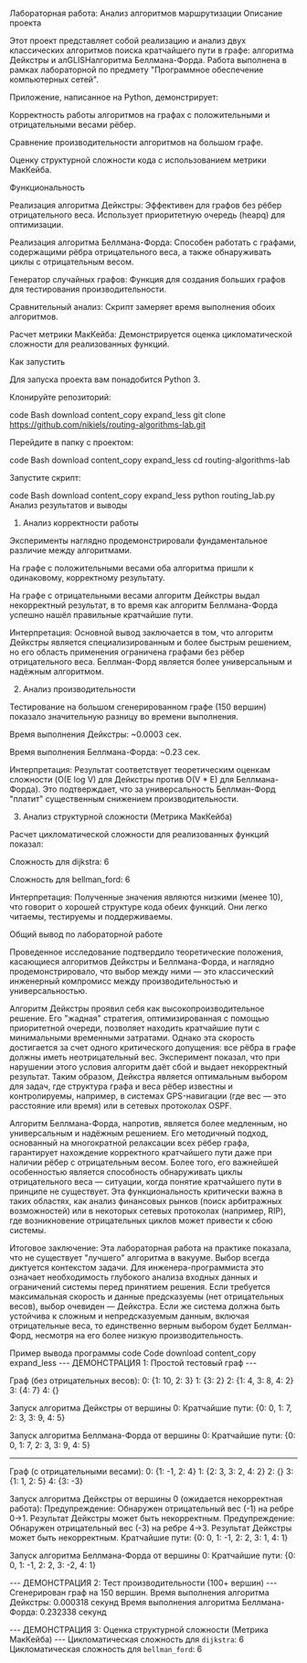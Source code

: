 Лабораторная работа: Анализ алгоритмов маршрутизации
Описание проекта

Этот проект представляет собой реализацию и анализ двух классических алгоритмов поиска кратчайшего пути в графе: алгоритма Дейкстры и алGLISHалгоритма Беллмана-Форда. Работа выполнена в рамках лабораторной по предмету "Программное обеспечение компьютерных сетей".

Приложение, написанное на Python, демонстрирует:

Корректность работы алгоритмов на графах с положительными и отрицательными весами рёбер.

Сравнение производительности алгоритмов на большом графе.

Оценку структурной сложности кода с использованием метрики МакКейба.

Функциональность

Реализация алгоритма Дейкстры: Эффективен для графов без рёбер отрицательного веса. Использует приоритетную очередь (heapq) для оптимизации.

Реализация алгоритма Беллмана-Форда: Способен работать с графами, содержащими рёбра отрицательного веса, а также обнаруживать циклы с отрицательным весом.

Генератор случайных графов: Функция для создания больших графов для тестирования производительности.

Сравнительный анализ: Скрипт замеряет время выполнения обоих алгоритмов.

Расчет метрики МакКейба: Демонстрируется оценка цикломатической сложности для реализованных функций.

Как запустить

Для запуска проекта вам понадобится Python 3.

Клонируйте репозиторий:

code
Bash
download
content_copy
expand_less
git clone https://github.com/nikiels/routing-algorithms-lab.git

Перейдите в папку с проектом:

code
Bash
download
content_copy
expand_less
cd routing-algorithms-lab

Запустите скрипт:

code
Bash
download
content_copy
expand_less
python routing_lab.py
Анализ результатов и выводы
1. Анализ корректности работы

Эксперименты наглядно продемонстрировали фундаментальное различие между алгоритмами.

На графе с положительными весами оба алгоритма пришли к одинаковому, корректному результату.

На графе с отрицательными весами алгоритм Дейкстры выдал некорректный результат, в то время как алгоритм Беллмана-Форда успешно нашёл правильные кратчайшие пути.

Интерпретация: Основной вывод заключается в том, что алгоритм Дейкстры является специализированным и более быстрым решением, но его область применения ограничена графами без рёбер отрицательного веса. Беллман-Форд является более универсальным и надёжным алгоритмом.

2. Анализ производительности

Тестирование на большом сгенерированном графе (150 вершин) показало значительную разницу во времени выполнения.

Время выполнения Дейкстры: ~0.0003 сек.

Время выполнения Беллмана-Форда: ~0.23 сек.

Интерпретация: Результат соответствует теоретическим оценкам сложности (O(E log V) для Дейкстры против O(V * E) для Беллмана-Форда). Это подтверждает, что за универсальность Беллман-Форд "платит" существенным снижением производительности.

3. Анализ структурной сложности (Метрика МакКейба)

Расчет цикломатической сложности для реализованных функций показал:

Сложность для dijkstra: 6

Сложность для bellman_ford: 6

Интерпретация: Полученные значения являются низкими (менее 10), что говорит о хорошей структуре кода обеих функций. Они легко читаемы, тестируемы и поддерживаемы.

Общий вывод по лабораторной работе

Проведенное исследование подтвердило теоретические положения, касающиеся алгоритмов Дейкстры и Беллмана-Форда, и наглядно продемонстрировало, что выбор между ними — это классический инженерный компромисс между производительностью и универсальностью.

Алгоритм Дейкстры проявил себя как высокопроизводительное решение. Его "жадная" стратегия, оптимизированная с помощью приоритетной очереди, позволяет находить кратчайшие пути с минимальными временными затратами. Однако эта скорость достигается за счет одного критического допущения: все рёбра в графе должны иметь неотрицательный вес. Эксперимент показал, что при нарушении этого условия алгоритм даёт сбой и выдает некорректный результат. Таким образом, Дейкстра является оптимальным выбором для задач, где структура графа и веса рёбер известны и контролируемы, например, в системах GPS-навигации (где вес — это расстояние или время) или в сетевых протоколах OSPF.

Алгоритм Беллмана-Форда, напротив, является более медленным, но универсальным и надёжным решением. Его методичный подход, основанный на многократной релаксации всех рёбер графа, гарантирует нахождение корректного кратчайшего пути даже при наличии рёбер с отрицательным весом. Более того, его важнейшей особенностью является способность обнаруживать циклы отрицательного веса — ситуации, когда понятие кратчайшего пути в принципе не существует. Эта функциональность критически важна в таких областях, как анализ финансовых рынков (поиск арбитражных возможностей) или в некоторых сетевых протоколах (например, RIP), где возникновение отрицательных циклов может привести к сбою системы.

Итоговое заключение: Эта лабораторная работа на практике показала, что не существует "лучшего" алгоритма в вакууме. Выбор всегда диктуется контекстом задачи. Для инженера-программиста это означает необходимость глубокого анализа входных данных и ограничений системы перед принятием решения. Если требуется максимальная скорость и данные предсказуемы (нет отрицательных весов), выбор очевиден — Дейкстра. Если же система должна быть устойчива к сложным и непредсказуемым данным, включая отрицательные веса, то единственно верным выбором будет Беллман-Форд, несмотря на его более низкую производительность.

Пример вывода программы
code
Code
download
content_copy
expand_less
--- ДЕМОНСТРАЦИЯ 1: Простой тестовый граф ---

Граф (без отрицательных весов):
  0: {1: 10, 2: 3}
  1: {3: 2}
  2: {1: 4, 3: 8, 4: 2}
  3: {4: 7}
  4: {}

Запуск алгоритма Дейкстры от вершины 0:
  Кратчайшие пути: {0: 0, 1: 7, 2: 3, 3: 9, 4: 5}

Запуск алгоритма Беллмана-Форда от вершины 0:
  Кратчайшие пути: {0: 0, 1: 7, 2: 3, 3: 9, 4: 5}

-------------------------------------------

Граф (с отрицательными весами):
  0: {1: -1, 2: 4}
  1: {2: 3, 3: 2, 4: 2}
  2: {}
  3: {1: 1, 2: 5}
  4: {3: -3}

Запуск алгоритма Дейкстры от вершины 0 (ожидается некорректная работа):
Предупреждение: Обнаружен отрицательный вес (-1) на ребре 0->1. Результат Дейкстры может быть некорректным.
Предупреждение: Обнаружен отрицательный вес (-3) на ребре 4->3. Результат Дейкстры может быть некорректным.
  Кратчайшие пути: {0: 0, 1: -1, 2: 2, 3: 1, 4: 1}

Запуск алгоритма Беллмана-Форда от вершины 0:
  Кратчайшие пути: {0: 0, 1: -1, 2: 2, 3: -2, 4: 1}

--- ДЕМОНСТРАЦИЯ 2: Тест производительности (100+ вершин) ---
Сгенерирован граф на 150 вершин.
Время выполнения алгоритма Дейкстры: 0.000318 секунд
Время выполнения алгоритма Беллмана-Форда: 0.232338 секунд

--- ДЕМОНСТРАЦИЯ 3: Оценка структурной сложности (Метрика МакКейба) ---
Цикломатическая сложность для `dijkstra`: 6
Цикломатическая сложность для `bellman_ford`: 6